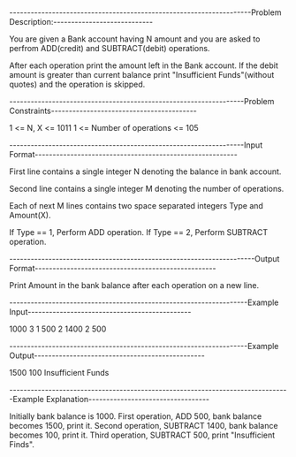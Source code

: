 #

--------------------------------------------------------------------Problem Description:----------------------------

You are given a Bank account having N amount and you are asked to perfrom ADD(credit) and SUBTRACT(debit) operations.

After each operation print the amount left in the Bank account. If the debit amount is greater than current balance print "Insufficient Funds"(without quotes) and the operation is skipped.



------------------------------------------------------------------Problem Constraints-----------------------------------------

1 <= N, X <= 1011
1 <= Number of operations <= 105



------------------------------------------------------------------Input Format---------------------------------------------------------

First line contains a single integer N denoting the balance in bank account.

Second line contains a single integer M denoting the number of operations.

Each of next M lines contains two space separated integers Type and Amount(X).

If Type == 1, Perform ADD operation.
If Type == 2, Perform SUBTRACT operation.


---------------------------------------------------------------------Output Format---------------------------------------------------

Print Amount in the bank balance after each operation on a new line.



-------------------------------------------------------------------Example Input----------------------------------------------

1000
3
1 500
2 1400
2 500


-------------------------------------------------------------------Example Output------------------------------------------------

1500
100
Insufficient Funds


-------------------------------------------------------------------------------Example Explanation----------------------------------

Initially bank balance is 1000. 
First operation, ADD 500, bank balance becomes 1500, print it.
Second operation, SUBTRACT 1400, bank balance becomes 100, print it.
Third operation, SUBTRACT 500, print "Insufficient Finds".
